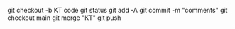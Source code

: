 git checkout -b KT
code 
git status
git add -A
git commit -m "comments"
git checkout main
git merge "KT"
git push